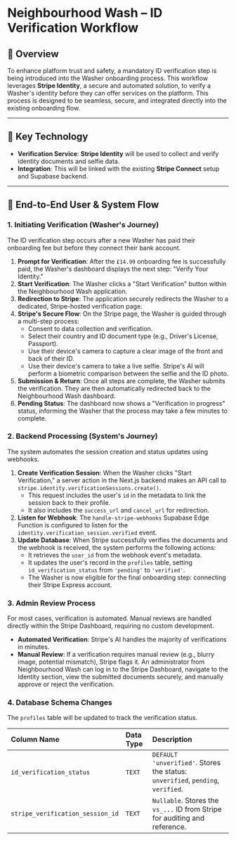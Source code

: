 # Neighbourhood Wash – ID Verification Workflow

## 🧩 Overview

To enhance platform trust and safety, a mandatory ID verification step is being introduced into the Washer onboarding process. This workflow leverages **Stripe Identity**, a secure and automated solution, to verify a Washer's identity before they can offer services on the platform. This process is designed to be seamless, secure, and integrated directly into the existing onboarding flow.

---

## 🔑 Key Technology

- **Verification Service**: **Stripe Identity** will be used to collect and verify identity documents and selfie data.
- **Integration**: This will be linked with the existing **Stripe Connect** setup and Supabase backend.

---

## 🔁 End-to-End User & System Flow

### 1. **Initiating Verification (Washer's Journey)**

The ID verification step occurs after a new Washer has paid their onboarding fee but before they connect their bank account.

1.  **Prompt for Verification**: After the `£14.99` onboarding fee is successfully paid, the Washer's dashboard displays the next step: "Verify Your Identity."
2.  **Start Verification**: The Washer clicks a "Start Verification" button within the Neighbourhood Wash application.
3.  **Redirection to Stripe**: The application securely redirects the Washer to a dedicated, Stripe-hosted verification page.
4.  **Stripe's Secure Flow**: On the Stripe page, the Washer is guided through a multi-step process:
    - Consent to data collection and verification.
    - Select their country and ID document type (e.g., Driver's License, Passport).
    - Use their device's camera to capture a clear image of the front and back of their ID.
    - Use their device's camera to take a live selfie. Stripe's AI will perform a biometric comparison between the selfie and the ID photo.
5.  **Submission & Return**: Once all steps are complete, the Washer submits the verification. They are then automatically redirected back to the Neighbourhood Wash dashboard.
6.  **Pending Status**: The dashboard now shows a "Verification in progress" status, informing the Washer that the process may take a few minutes to complete.

### 2. **Backend Processing (System's Journey)**

The system automates the session creation and status updates using webhooks.

1.  **Create Verification Session**: When the Washer clicks "Start Verification," a server action in the Next.js backend makes an API call to `stripe.identity.verificationSessions.create()`.
    - This request includes the user's `id` in the metadata to link the session back to their profile.
    - It also includes the `success_url` and `cancel_url` for redirection.
2.  **Listen for Webhook**: The `handle-stripe-webhooks` Supabase Edge Function is configured to listen for the `identity.verification_session.verified` event.
3.  **Update Database**: When Stripe successfully verifies the documents and the webhook is received, the system performs the following actions:
    - It retrieves the `user_id` from the webhook event's metadata.
    - It updates the user's record in the `profiles` table, setting `id_verification_status` from `'pending'` to `'verified'`.
    - The Washer is now eligible for the final onboarding step: connecting their Stripe Express account.

### 3. **Admin Review Process**

For most cases, verification is automated. Manual reviews are handled directly within the Stripe Dashboard, requiring no custom development.

- **Automated Verification**: Stripe's AI handles the majority of verifications in minutes.
- **Manual Review**: If a verification requires manual review (e.g., blurry image, potential mismatch), Stripe flags it. An administrator from Neighbourhood Wash can log in to the Stripe Dashboard, navigate to the Identity section, view the submitted documents securely, and manually approve or reject the verification.

### 4. **Database Schema Changes**

The `profiles` table will be updated to track the verification status.

| Column Name                      | Data Type | Description                                                                     |
| :------------------------------- | :-------- | :------------------------------------------------------------------------------ |
| `id_verification_status`         | `TEXT`    | `DEFAULT 'unverified'`. Stores the status: `unverified`, `pending`, `verified`. |
| `stripe_verification_session_id` | `TEXT`    | `Nullable`. Stores the `vs_...` ID from Stripe for auditing and reference.      |
